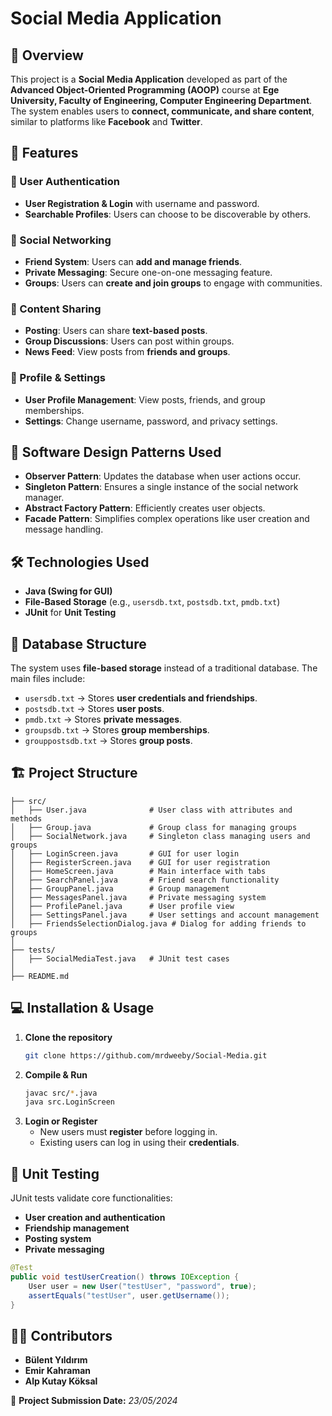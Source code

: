 # Social Media Application

## 📌 Overview
This project is a **Social Media Application** developed as part of the **Advanced Object-Oriented Programming (AOOP)** course at **Ege University, Faculty of Engineering, Computer Engineering Department**. The system enables users to **connect, communicate, and share content**, similar to platforms like **Facebook** and **Twitter**.

## 🚀 Features
### 🔹 User Authentication
- **User Registration & Login** with username and password.
- **Searchable Profiles**: Users can choose to be discoverable by others.

### 🔹 Social Networking
- **Friend System**: Users can **add and manage friends**.
- **Private Messaging**: Secure one-on-one messaging feature.
- **Groups**: Users can **create and join groups** to engage with communities.

### 🔹 Content Sharing
- **Posting**: Users can share **text-based posts**.
- **Group Discussions**: Users can post within groups.
- **News Feed**: View posts from **friends and groups**.

### 🔹 Profile & Settings
- **User Profile Management**: View posts, friends, and group memberships.
- **Settings**: Change username, password, and privacy settings.

## 🎨 Software Design Patterns Used
- **Observer Pattern**: Updates the database when user actions occur.
- **Singleton Pattern**: Ensures a single instance of the social network manager.
- **Abstract Factory Pattern**: Efficiently creates user objects.
- **Facade Pattern**: Simplifies complex operations like user creation and message handling.

## 🛠️ Technologies Used
- **Java (Swing for GUI)**
- **File-Based Storage** (e.g., `usersdb.txt`, `postsdb.txt`, `pmdb.txt`)
- **JUnit** for **Unit Testing**

## 📜 Database Structure
The system uses **file-based storage** instead of a traditional database. The main files include:
- `usersdb.txt` → Stores **user credentials and friendships**.
- `postsdb.txt` → Stores **user posts**.
- `pmdb.txt` → Stores **private messages**.
- `groupsdb.txt` → Stores **group memberships**.
- `grouppostsdb.txt` → Stores **group posts**.

## 🏗️ Project Structure
```
├── src/
│   ├── User.java              # User class with attributes and methods
│   ├── Group.java             # Group class for managing groups
│   ├── SocialNetwork.java     # Singleton class managing users and groups
│   ├── LoginScreen.java       # GUI for user login
│   ├── RegisterScreen.java    # GUI for user registration
│   ├── HomeScreen.java        # Main interface with tabs
│   ├── SearchPanel.java       # Friend search functionality
│   ├── GroupPanel.java        # Group management
│   ├── MessagesPanel.java     # Private messaging system
│   ├── ProfilePanel.java      # User profile view
│   ├── SettingsPanel.java     # User settings and account management
│   ├── FriendsSelectionDialog.java # Dialog for adding friends to groups
│
├── tests/
│   ├── SocialMediaTest.java   # JUnit test cases
│
├── README.md
```

## 💻 Installation & Usage
1. **Clone the repository**
   ```bash
   git clone https://github.com/mrdweeby/Social-Media.git
   ```
2. **Compile & Run**
   ```bash
   javac src/*.java
   java src.LoginScreen
   ```
3. **Login or Register**
   - New users must **register** before logging in.
   - Existing users can log in using their **credentials**.

## 🔬 Unit Testing
JUnit tests validate core functionalities:
- **User creation and authentication**
- **Friendship management**
- **Posting system**
- **Private messaging**
```java
@Test
public void testUserCreation() throws IOException {
    User user = new User("testUser", "password", true);
    assertEquals("testUser", user.getUsername());
}
```

## 👨‍💻 Contributors
- **Bülent Yıldırım**  
- **Emir Kahraman**  
- **Alp Kutay Köksal**  

📅 **Project Submission Date:** *23/05/2024*

